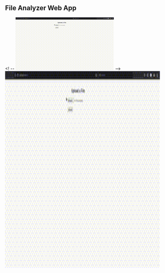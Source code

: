 ## File Analyzer Web App
<! -- ![Example Image](fileanalyzer.gif) -->
<img src="fileanalyzer.gif" alt="Description" height="640"/>

